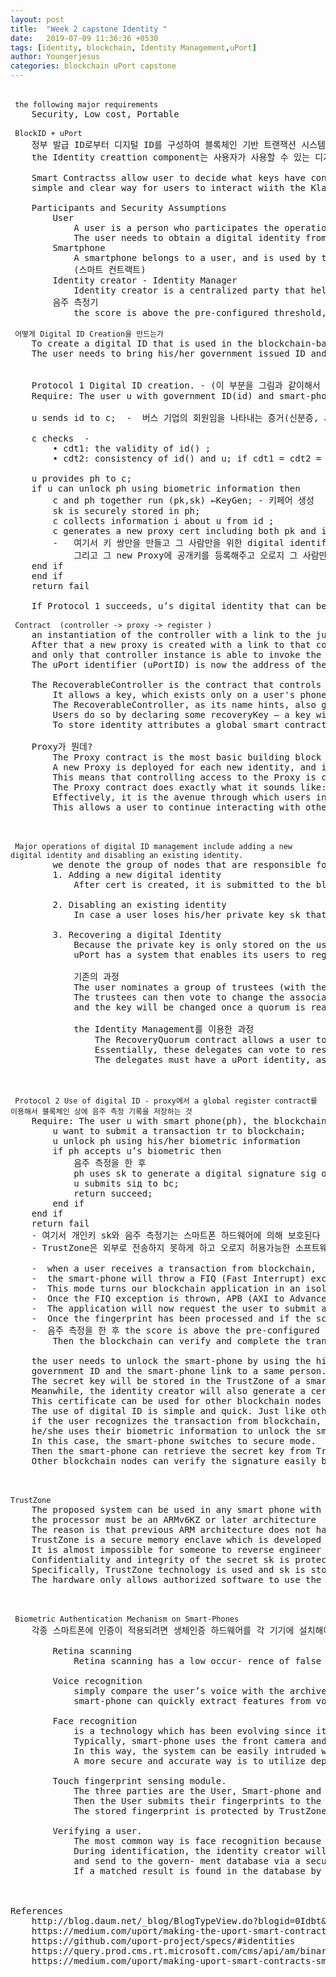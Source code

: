 ```yaml
---
layout: post
title:  "Week 2 capstone Identity "
date:   2019-07-09 11:36:36 +0530
tags: [identity, blockchain, Identity Management,uPort]
author: Youngerjesus
categories: blockchain uPort capstone 
---
```


<pre style="white-space: pre;
    word-break: break-word;">
<img src="{{ "/assets/img/measure.png" | relative_url }}" alt="">

<code> the following major requirements </code> 
    Security, Low cost, Portable 
    
<code> BlockID + uPort </code>
    정부 발급 ID로부터 디지털 ID를 구성하여 블록체인 기반 트랜잭션 시스템에 대한 음주 측정을 올바르게 수행하는 데 도움이 된다.
    the Identity creattion component는 사용자가 사용할 수 있는 디지털 ID 생성할 수 있고 the Identity Management 컴포넌트는 발급된 디지털 ID의 사용을 감시할 책임이 있다.

    Smart Contractss allow user to decide what keys have control over their identity. Furthermore uPort provides a 
    simple and clear way for users to interact wiith the Klaytn blockchain 

    Participants and Security Assumptions
        User
            A user is a person who participates the operation of the a transaction
            The user needs to obtain a digital identity from the identity creator, be used on the blockchain to identify him/herself
        Smartphone
            A smartphone belongs to a user, and is used by the user as his/her identity to interact with the blockchain based system
            (스마트 컨트랙트)
        Identity creator - Identity Manager 
            Identity creator is a centralized party that helps the user to create a digital identity that can be used in the blockchain system.    
        음주 측정기 
            the score is above the pre-configured threshold, the processor will generate the signature which will be passed via a direct register write, and sent to the blockchain. 

<code> 어떻게 Digital ID Creation을 만드는가 </code>
    To create a digital ID that is used in the blockchain-based system, 
    The user needs to bring his/her government issued ID and a smart-phone with biometric authentication mechanism to the identity creator
    
    
    Protocol 1 Digital ID creation. - (이 부분을 그림과 같이해서 )
    Require: The user u with government ID(id) and smart-phone(ph), the identity creator(c).

    u sends id to c;  -  버스 기업의 회원임을 나타내는 증거(신분증, 사진)
    
    c checks  -   
        • cdt1: the validity of id() ;
        • cdt2: consistency of id() and u; if cdt1 = cdt2 = true then  

    u provides ph to c;
    if u can unlock ph using biometric information then
        c and ph together run (pk,sk) ←KeyGen; - 키페어 생성 
        sk is securely stored in ph;
        c collects information i about u from id ;
        c generates a new proxy cert including both pk and i, and authenticate cert with its private key; return cert;
        -   여기서 키 쌍만을 만들고 그 사람만을 위한 digital identify를 생성시켜주기 위해서 new Proxy를 만들어준다 (정확하게 여기서 digital identify는 new Proxy의 address이다 ) 
            그리고 그 new Proxy에 공개키를 등록해주고 오로지 그 사람만이 이 proxy에 연결하는게 가능하고 한 proxy에 한개의 device만을 연결하도록한다.     
    end if 
    end if
    return fail

    If Protocol 1 succeeds, u’s digital identity that can be used in the blockchains system for other users to recognize u. 

<code> Contract  (controller -> proxy -> register ) </code>
    an instantiation of the controller with a link to the just created public key is made. 
    After that a new proxy is created with a link to that controller instance 
    and only that controller instance is able to invoke the proxy’s functions.
    The uPort identifier (uPortID) is now the address of the newly created proxy
    
    The RecoverableController is the contract that controls access to a Proxy.
        It allows a key, which exists only on a user's phone, to use the Proxy contract it has control over
        The RecoverableController, as its name hints, also gives users the ability to recover their Proxy if they lose their phone (and thus their key). 
        Users do so by declaring some recoveryKey — a key with the power to give a user control of their Proxy agai)
        To store identity attributes a global smart contract called registry is used.)    
        
    Proxy가 뭔데? 
        The Proxy contract is the most basic building block of a uPort identity. 
        A new Proxy is deployed for each new identity, and its address is the identifier of that identity. 
        This means that controlling access to the Proxy is controlling access to the identity.
        The Proxy contract does exactly what it sounds like: it allows a certain address to interact with the blockchain through itself. 
        Effectively, it is the avenue through which users interact with the rest of the Ethereum world. 
        This allows a user to continue interacting with other smart contracts from a single address, even in the case of key loss.



<code> Major operations of digital ID management include adding a new digital identity and disabling an existing identity. </code>
        we denote the group of nodes that are responsible for digital ID management as Gm)
        1. Adding a new digital identity
            After cert is created, it is submitted to the blockchain system, and nodes in Gm run a consensus protocol to determine whether it should be accepted in the blockchain or not

        2. Disabling an existing identity
            In case a user loses his/her private key sk that is stored in the smart-phone, he/she can submit a request transaction to the blockchain to ask to revoke correspon- ding cert
        
        3. Recovering a digital Identity
            Because the private key is only stored on the user’s mobile phone which can get lost, 
            uPort has a system that enables its users to regain control of their identity with a different key)

            기존의 과정             
            The user nominates a group of trustees (with their uPortID) in advance. 
            The trustees can then vote to change the associated public key of the user’s uPortID with a new one 
            and the key will be changed once a quorum is reached.)

            the Identity Management를 이용한 과정 
                The RecoveryQuorum contract allows a user to create a list of “delegates” that act as the recoveryKey mentioned above. 
                Essentially, these delegates can vote to restore a user’s Proxy to its rightful owner in the case of key loss.
                The delegates must have a uPort identity, as they are given voting power in the RecoveryQuorum through their own Proxy contracts.


    
<code> Protocol 2 Use of digital ID - proxy에서 a global register contract를 이용해서 블록체인 상에 음주 측정 기록을 저장하는 것 </code>
    Require: The user u with smart phone(ph), the blockchain system bc.
        u want to submit a transaction tr to blockchain; 
        u unlock ph using his/her biometric information
        if ph accepts u’s biometric then
            음주 측정을 한 후 
            ph uses sk to generate a digital signature sig of tr and returns it to u;
            u submits siд to bc;
            return succeed; 
        end if
    end if
    return fail
    - 여기서 개인키 sk와 음주 측정기는 스마트폰 하드웨어에 의해 보호된다 구체적으로는 TrustZone 기술을 사용한다. (Confidentiality/integrity 
    - TrustZone은 외부로 전송하지 못하게 하고 오로지 허용가능한 소프트웨어만 사용가능하게 한다

    -  when a user receives a transaction from blockchain, 
    -  the smart-phone will throw a FIQ (Fast Interrupt) exception to enter the secure mode 
    -  This mode turns our blockchain application in an isolated state that will not be affected by any malware infection.
    -  Once the FIQ exception is thrown, APB (AXI to Advanced Peripheral Bus Bridge) will then request the I/O Controller enable the fingerprint sensor. 
    -  The application will now request the user to submit a fingerprint for verification.                                                    
    -  Once the fingerprint has been processed and if the score returned by the controller is below a set threshold, the verification will fail
    -  음주 측정을 한 후 the score is above the pre-configured threshold, the processor will generate the signature which will be passed via a direct register write, and sent to the blockchain. 
        Then the blockchain can verify and complete the transaction.
    
    the user needs to unlock the smart-phone by using the his/her biometric information. Once this is done, at this moment, 
    government ID and the smart-phone link to a same person. The identity creator then generates a public and a secret key.
    The secret key will be stored in the TrustZone of a smart-phone for future authentication 
    Meanwhile, the identity creator will also generate a certificate including public key and all user information which is read from the ID card.
    This certificate can be used for other blockchain nodes to verify the user. 
    The use of digital ID is simple and quick. Just like other biometric ID scenarios (i.e. Android Pay), 
    if the user recognizes the transaction from blockchain, 
    he/she uses their biometric information to unlock the smart-phone. 
    In this case, the smart-phone switches to secure mode. 
    Then the smart-phone can retrieve the secret key from TrustZone and sign the transaction by the secret key. 
    Other blockchain nodes can verify the signature easily because a certificate with a public key can be found in the blockchain.



<code>TrustZone</code>
    The proposed system can be used in any smart phone with a processor that works with fingerprint biometric sensor. In order to be “finger-print-enabled”, 
    the processor must be an ARMv6KZ or later architecture
    The reason is that previous ARM architecture does not have TrustZone implemented. 
    TrustZone is a secure memory enclave which is developed to protect fingerprint data
    It is almost impossible for someone to reverse engineer the actual fingerprint image from this enclave.
    Confidentiality and integrity of the secret sk is protected by the hardware of the smart-phone. 
    Specifically, TrustZone technology is used and sk is stored in the “secure world”. 
    The hardware only allows authorized software to use the secret to generate signatures but never transfers it to the outside world.



<code> Biometric Authentication Mechanism on Smart-Phones </code>
    각종 스마트폰에 인증이 적용되려면 생체인증 하드웨어를 각 기기에 설치해야 한다.
   
        Retina scanning
            Retina scanning has a low occur- rence of false positives and high processing speed based on Roberts’ research [12]. However, it also involves some disadvantages, e.g. low accuracy under an eye disease and high equipment cost. 
        
        Voice recognition
            simply compare the user’s voice with the archived record from the phone owner. By adopting toolkit like openSMILE[4], 
            smart-phone can quickly extract features from voice and verify whether the voice matches the trained model.
        
        Face recognition 
            is a technology which has been evolving since it was invented. 
            Typically, smart-phone uses the front camera and takes flat pictures of user’s face. 
            In this way, the system can be easily intruded with a similarly flat photo from the phone owner. 
            A more secure and accurate way is to utilize depth-camara to reconstruct a 3D model of a face.
    
        Touch fingerprint sensing module.
            The three parties are the User, Smart-phone and Blockchain. The User wants to authorize a transaction from Blockchain using a Smart-phone.
            Then the User submits their fingerprints to the Smart-phone, which would be checked with the stored fingerprint later. 
            The stored fingerprint is protected by TrustZone.

        Verifying a user.
            The most common way is face recognition because usually an ID card contains a face photo of its owner.
            During identification, the identity creator will take a picture of the object to be verified, 
            and send to the govern- ment database via a secure channel. 
            If a matched result is found in the database by artificial intelligence technology, the verification process succeeds


    
References 
    http://blog.daum.net/_blog/BlogTypeView.do?blogid=0Idbt&articleno=7593753&categoryId=404972&regdt=20151005145502
    https://medium.com/uport/making-the-uport-smart-contracts-smarter-e1798d8c1cf9
    https://github.com/uport-project/specs/#identities
    https://query.prod.cms.rt.microsoft.com/cms/api/am/binary/RE2DjfY
    https://medium.com/uport/making-uport-smart-contracts-smarter-part-2-introducing-identitymanager-af656ba7441b

</pre>